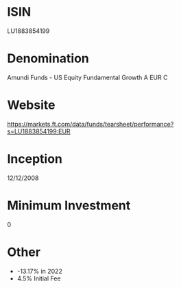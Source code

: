 # ISIN
LU1883854199

# Denomination
Amundi Funds - US Equity Fundamental Growth A EUR C

# Website
https://markets.ft.com/data/funds/tearsheet/performance?s=LU1883854199:EUR

# Inception
12/12/2008

# Minimum Investment
0

# Other
* -13.17% in 2022
* 4.5% Initial Fee